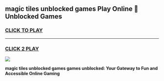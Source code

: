 
## magic tiles unblocked games Play Online 👋 Unblocked Games
<h3>
<a href="https://premium.freeplayer.one?title=magic_tiles_unblocked_games&ref=19F">CLICK TO PLAY</a></h3>
<hr>

<h3>
<a href="https://premium.freeplayer.one?title=magic_tiles_unblocked_games&ref=19F">CLICK 2 PLAY</a>
  
</h3>

<a href="https://premium.freeplayer.one?title=magic_tiles_unblocked_games&ref=19F"><img src="https://clearcache.store/games.png"></a>


**magic tiles unblocked games games unblocked: Your Gateway to Fun and Accessible Online Gaming**

